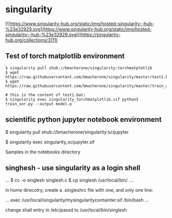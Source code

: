 # singularity

[![https://www.singularity-hub.org/static/img/hosted-singularity--hub-%23e32929.svg](https://www.singularity-hub.org/static/img/hosted-singularity--hub-%23e32929.svg)](https://singularity-hub.org/collections/3111)

## Test of torch matplotlib environment

```
$ singularity pull shub://bmacherone/singularity:torchmatplotlib
$ wget https://raw.githubusercontent.com/bmacherone/singularity/master/test1.bat
$ wget https://raw.githubusercontent.com/bmacherone/singularity/master/train_xor.py

# this is the content of test1.bat:
$ singularity exec singularity_torchmatplotlib.sif python3 train_xor.py --output model.p
```

## scientific python jupyter notebook environment

$ singularity pull shub://bmacherone/singularity:scijupyter

$ singularity exec singularity_scijupyter.sif 

Samples in the notebooks directory

## singhesh - use singularity as a login shell

...
$ cc -o singlesh singlesh.c
$ cp singlesh /usr/local/bin/.
...

in home direcotry, create a .singleshrc file with one, and only one line:

...
exec /usr/local/singularity/mysingularitycontainter.sif /bin/bash
...

change shall entry in /etc/passd to /usr/local/bin/singlesh


<!--stackedit_data:
eyJoaXN0b3J5IjpbMTA3MzM1ODcwOSwtMjEyNDg4MTU3LC0xNz
kxOTY3MTA5XX0=
-->
